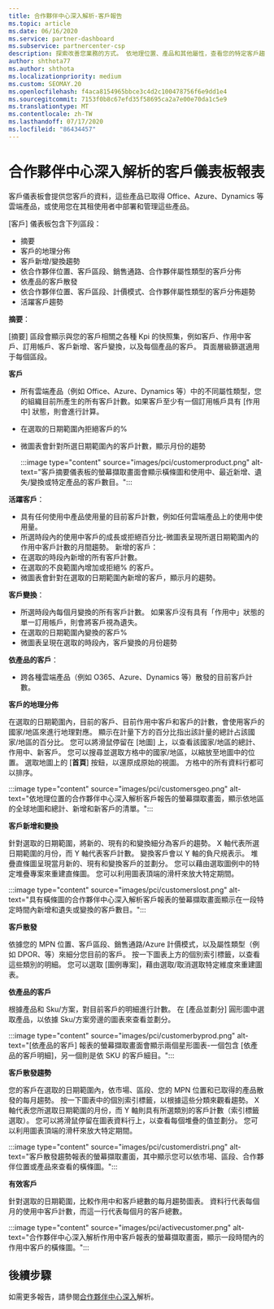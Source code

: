 ```yaml
---
title: 合作夥伴中心深入解析-客戶報告
ms.topic: article
ms.date: 06/16/2020
ms.service: partner-dashboard
ms.subservice: partnercenter-csp
description: 探索改善您業務的方式。 依地理位置、產品和其他屬性，查看您的特定客戶趨勢。
author: shthota77
ms.author: shthota
ms.localizationpriority: medium
ms.custom: SEOMAY.20
ms.openlocfilehash: f4aca8154965bbce3c4d2c100478756f6e9dd1e4
ms.sourcegitcommit: 7153f0b8c67efd35f58695ca2a7e00e70da1c5e9
ms.translationtype: MT
ms.contentlocale: zh-TW
ms.lasthandoff: 07/17/2020
ms.locfileid: "86434457"
---
```

# <a name="customers-dashboard-reports-from-partner-center-insights"></a>合作夥伴中心深入解析的客戶儀表板報表

客戶儀表板會提供您客戶的資料，這些產品已取得 Office、Azure、Dynamics 等雲端產品，或使用您在其租使用者中部署和管理這些產品。 
 
[客戶] 儀表板包含下列區段： 

- 摘要  
- 客戶的地理分佈 
- 客戶新增/變換趨勢 
- 依合作夥伴位置、客戶區段、銷售通路、合作夥伴屬性類型的客戶分佈 
- 依產品的客戶散發 
- 依合作夥伴位置、客戶區段、計價模式、合作夥伴屬性類型的客戶分佈趨勢 
- 活躍客戶趨勢 

**摘要**：

[摘要] 區段會顯示與您的客戶相關之各種 Kpi 的快照集，例如客戶、作用中客戶、訂用帳戶、客戶新增、客戶變換，以及每個產品的客戶。 頁面層級篩選適用于每個區段。

**客戶**

- 所有雲端產品（例如 Office、Azure、Dynamics 等）中的不同屬性類型，您的組織目前所產生的所有客戶計數。如果客戶至少有一個訂用帳戶具有 [作用中] 狀態，則會進行計算。  
- 在選取的日期範圍內拒絕客戶的% 
- 微圖表會針對所選日期範圍內的客戶計數，顯示月份的趨勢

  :::image type="content" source="images/pci/customerproduct.png" alt-text="客戶摘要儀表板的螢幕擷取畫面會顯示橫條圖和使用中、最近新增、遺失/變換或特定產品的客戶數目。":::

**活躍客戶**：

- 具有任何使用中產品使用量的目前客戶計數，例如任何雲端產品上的使用中使用量。
- 所選時段內的使用中客戶的成長或拒絕百分比-微圖表呈現所選日期範圍內的作用中客戶計數的月間趨勢。
新增的客戶：
- 在選取的時段內新增的所有客戶計數。
- 在選取的不良範圍內增加或拒絕% 的客戶。
- 微圖表會針對在選取的日期範圍內新增的客戶，顯示月的趨勢。

**客戶變換**：
- 所選時段內每個月變換的所有客戶計數。 如果客戶沒有具有「作用中」狀態的單一訂用帳戶，則會將客戶視為遺失。 
- 在選取的日期範圍內變換的客戶% 
- 微圖表呈現在選取的時段內，客戶變換的月份趨勢 
 
**依產品的客戶**：
- 跨各種雲端產品（例如 O365、Azure、Dynamics 等）散發的目前客戶計數。  

**客戶的地理分佈**

在選取的日期範圍內，目前的客戶、目前作用中客戶和客戶的計數，會使用客戶的國家/地區來進行地理對應。 顯示在計量下方的百分比指出該計量的總計占該國家/地區的百分比。 您可以將滑鼠停留在 [地圖] 上，以查看該國家/地區的總計、作用中、新客戶。 您可以搜尋並選取方格中的國家/地區，以縮放至地圖中的位置。 選取地圖上的 [**首頁**] 按鈕，以還原成原始的視圖。 方格中的所有資料行都可以排序。  

:::image type="content" source="images/pci/customersgeo.png" alt-text="依地理位置的合作夥伴中心深入解析客戶報告的螢幕擷取畫面，顯示依地區的全球地圖和總計、新增和新客戶的清單。":::

**客戶新增和變換**

針對選取的日期範圍，將新的、現有的和變換細分為客戶的趨勢。 X 軸代表所選日期範圍的月份，而 Y 軸代表客戶計數。 變換客戶會以 Y 軸的負尺規表示。 堆疊直條圖呈現當月新的、現有和變換客戶的並劃分。 您可以藉由選取圖例中的特定堆疊專案來重建直條圖。 您可以利用圖表頂端的滑杆來放大特定期間。 

:::image type="content" source="images/pci/customerslost.png" alt-text="具有橫條圖的合作夥伴中心深入解析客戶報表的螢幕擷取畫面顯示在一段特定時間內新增和遺失或變換的客戶數目。":::

**客戶散發**

依據您的 MPN 位置、客戶區段、銷售通路/Azure 計價模式，以及屬性類型（例如 DPOR、等）來細分您目前的客戶。 按一下圖表上方的個別索引標籤，以查看這些類別的明細。 您可以選取 [圖例專案]，藉由選取/取消選取特定維度來重建圖表。 

**依產品的客戶**

根據產品和 Sku/方案，對目前客戶的明細進行計數。 在 [產品並劃分] 圓形圖中選取產品，以依據 Sku/方案旁邊的圖表來查看並劃分。

:::image type="content" source="images/pci/customerbyprod.png" alt-text="[依產品的客戶] 報表的螢幕擷取畫面會顯示兩個星形圖表-一個包含 [依產品的客戶明細]，另一個則是依 SKU 的客戶細目。":::

**客戶散發趨勢** 

您的客戶在選取的日期範圍內，依市場、區段、您的 MPN 位置和已取得的產品散發的每月趨勢。 按一下圖表中的個別索引標籤，以根據這些分類來觀看趨勢。 X 軸代表您所選取日期範圍的月份，而 Y 軸則具有所選類別的客戶計數（索引標籤選取）。 您可以將滑鼠停留在圖表資料行上，以查看每個堆疊的值並劃分。 您可以利用圖表頂端的滑杆來放大特定期間。   

:::image type="content" source="images/pci/customerdistri.png" alt-text="客戶散發趨勢報表的螢幕擷取畫面，其中顯示您可以依市場、區段、合作夥伴位置或產品來查看的橫條圖。":::

**有效客戶**

針對選取的日期範圍，比較作用中和客戶總數的每月趨勢圖表。 資料行代表每個月的使用中客戶計數，而這一行代表每個月的客戶總數。 

:::image type="content" source="images/pci/activecustomer.png" alt-text="合作夥伴中心深入解析作用中客戶報表的螢幕擷取畫面，顯示一段時間內的作用中客戶的橫條圖。":::

## <a name="next-steps"></a>後續步驟

如需更多報告，請參閱[合作夥伴中心深入](partner-center-insights.md)解析。
